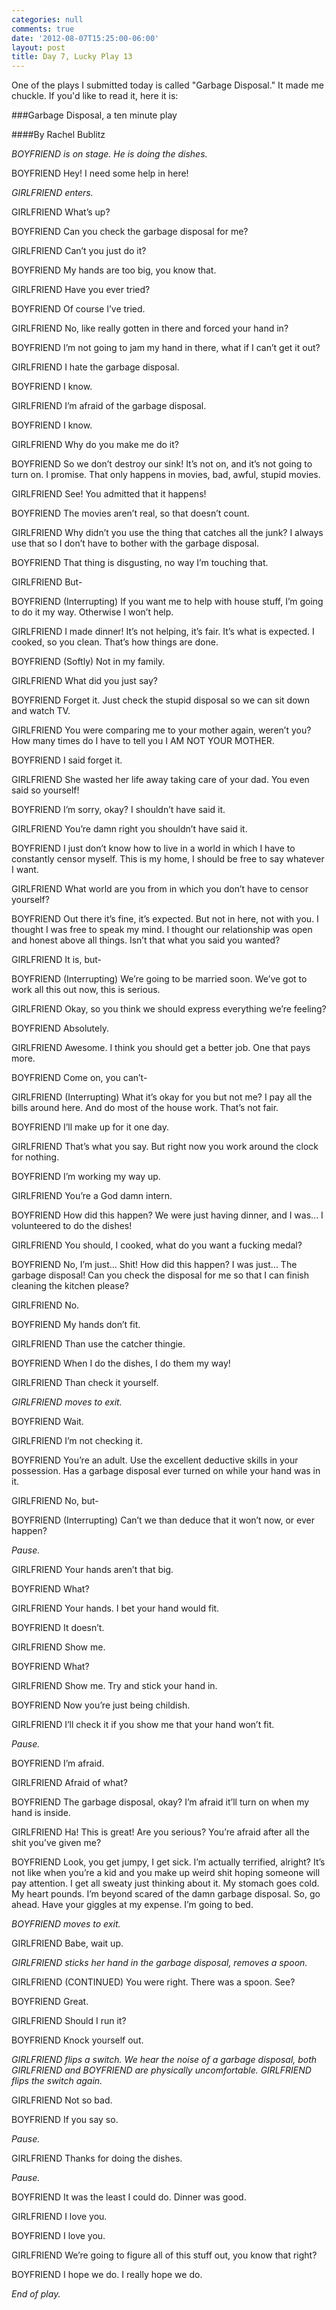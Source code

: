 ```yaml
---
categories: null
comments: true
date: '2012-08-07T15:25:00-06:00'
layout: post
title: Day 7, Lucky Play 13
---
```


One of the plays I submitted today is called "Garbage Disposal." It made me chuckle. If you'd like to read it, here it is:

###Garbage Disposal, a ten minute play

####By Rachel Bublitz



*BOYFRIEND is on stage. He is doing the dishes.*

BOYFRIEND
Hey! I need some help in here!

*GIRLFRIEND enters.*

GIRLFRIEND
What’s up?

BOYFRIEND
Can you check the garbage disposal for me?

GIRLFRIEND
Can’t you just do it?

BOYFRIEND
My hands are too big, you know that.

GIRLFRIEND
Have you ever tried?

BOYFRIEND
Of course I’ve tried.

GIRLFRIEND
No, like really gotten in there and forced your hand in?

BOYFRIEND
I’m not going to jam my hand in there, what if I can’t get it out?

GIRLFRIEND
I hate the garbage disposal.

BOYFRIEND
I know.

GIRLFRIEND
I’m afraid of the garbage disposal.

BOYFRIEND
I know.

GIRLFRIEND
Why do you make me do it?

BOYFRIEND
So we don’t destroy our sink! It’s not on, and it’s not going to turn on. I promise. That only happens in movies, bad, awful, stupid movies.

GIRLFRIEND
See! You admitted that it happens!

BOYFRIEND
The movies aren’t real, so that doesn’t count.

GIRLFRIEND
Why didn’t you use the thing that catches all the junk? I always use that so I don’t have to bother with the garbage disposal.

BOYFRIEND
That thing is disgusting, no way I’m touching that.

GIRLFRIEND
But-

BOYFRIEND
(Interrupting) If you want me to help with house stuff, I’m going to do it my way. Otherwise I won’t help.

GIRLFRIEND
I made dinner! It’s not helping, it’s fair. It’s what is expected. I cooked, so you clean. That’s how things are done.

BOYFRIEND
(Softly) Not in my family.

GIRLFRIEND
What did you just say?

BOYFRIEND
Forget it. Just check the stupid disposal so we can sit down and watch TV.

GIRLFRIEND
You were comparing me to your mother again, weren’t you? How many times do I have to tell you I AM NOT YOUR MOTHER.

BOYFRIEND
I said forget it.

GIRLFRIEND
She wasted her life away taking care of your dad. You even said so yourself!

BOYFRIEND
I’m sorry, okay? I shouldn’t have said it.

GIRLFRIEND
You’re damn right you shouldn’t have said it.

BOYFRIEND
I just don’t know how to live in a world in which I have to constantly censor myself. This is my home, I should be free to say whatever I want.

GIRLFRIEND
What world are you from in which you don’t have to censor yourself?

BOYFRIEND
Out there it’s fine, it’s expected. But not in here, not with you. I thought I was free to speak my mind. I thought our relationship was open and honest above all things. Isn’t that what you said you wanted?

GIRLFRIEND
It is, but-

BOYFRIEND
(Interrupting) We’re going to be married soon. We’ve got to work all this out now, this is serious.

GIRLFRIEND
Okay, so you think we should express everything we’re feeling?

BOYFRIEND
Absolutely.

GIRLFRIEND
Awesome. I think you should get a better job. One that pays more.

BOYFRIEND
Come on, you can’t-

GIRLFRIEND
(Interrupting) What it’s okay for you but not me? I pay all the bills around here. And do most of the house work. That’s not fair.

BOYFRIEND
I’ll make up for it one day.

GIRLFRIEND
That’s what you say. But right now you work around the clock for nothing.

BOYFRIEND
I’m working my way up.

GIRLFRIEND
You’re a God damn intern.

BOYFRIEND
How did this happen? We were just having dinner, and I was... I volunteered to do the dishes!

GIRLFRIEND
You should, I cooked, what do you want a fucking medal?

BOYFRIEND
No, I’m just... Shit! How did this happen? I was just... The garbage disposal! Can you check the disposal for me so that I can finish cleaning the kitchen please?

GIRLFRIEND
No.

BOYFRIEND
My hands don’t fit.

GIRLFRIEND
Than use the catcher thingie.

BOYFRIEND
When I do the dishes, I do them my way!

GIRLFRIEND
Than check it yourself.

*GIRLFRIEND moves to exit.*

BOYFRIEND
Wait.

GIRLFRIEND
I’m not checking it.

BOYFRIEND
You’re an adult. Use the excellent deductive skills in your possession. Has a garbage disposal ever turned on while your hand was in it.

GIRLFRIEND
No, but-

BOYFRIEND
(Interrupting) Can’t we than deduce that it won’t now, or ever happen?

*Pause.*

GIRLFRIEND
Your hands aren’t that big.

BOYFRIEND
What?

GIRLFRIEND
Your hands. I bet your hand would fit.

BOYFRIEND
It doesn’t.

GIRLFRIEND
Show me.

BOYFRIEND
What?

GIRLFRIEND
Show me. Try and stick your hand in.

BOYFRIEND
Now you’re just being childish.

GIRLFRIEND
I’ll check it if you show me that your hand won’t fit.

*Pause.*

BOYFRIEND
I’m afraid.

GIRLFRIEND
Afraid of what?

BOYFRIEND
The garbage disposal, okay? I’m afraid it’ll turn on when my hand is inside.

GIRLFRIEND
Ha! This is great! Are you serious? You’re afraid after all the shit you’ve given me?

BOYFRIEND
Look, you get jumpy, I get sick. I’m actually terrified, alright? It’s not like when you’re a kid and you make up weird shit hoping someone will pay attention. I get all sweaty just thinking about it. My stomach goes cold. My heart pounds. I’m beyond scared of the damn garbage disposal. So, go ahead. Have your giggles at my expense. I’m going to bed.

*BOYFRIEND moves to exit.*

GIRLFRIEND
Babe, wait up.

*GIRLFRIEND sticks her hand in the garbage disposal, removes a spoon.*

GIRLFRIEND (CONTINUED)
You were right. There was a spoon. See?

BOYFRIEND
Great.

GIRLFRIEND
Should I run it?

BOYFRIEND
Knock yourself out.

*GIRLFRIEND flips a switch. We hear the noise of a garbage disposal, both GIRLFRIEND and BOYFRIEND are physically uncomfortable. GIRLFRIEND flips the switch again.*

GIRLFRIEND
Not so bad.

BOYFRIEND
If you say so.

*Pause.*

GIRLFRIEND
Thanks for doing the dishes.

*Pause.*

BOYFRIEND
It was the least I could do. Dinner was good.

GIRLFRIEND
I love you.

BOYFRIEND
I love you.

GIRLFRIEND
We’re going to figure all of this stuff out, you know that right?

BOYFRIEND
I hope we do. I really hope we do.

*End of play.*